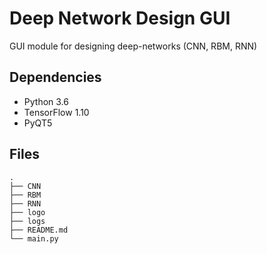 # Deep Network Design GUI
GUI module for designing deep-networks (CNN, RBM, RNN)
## Dependencies

* Python 3.6 
* TensorFlow 1.10
* PyQT5

## Files

```
.
├── CNN
├── RBM
├── RNN
├── logo
├── logs
├── README.md
└── main.py
```